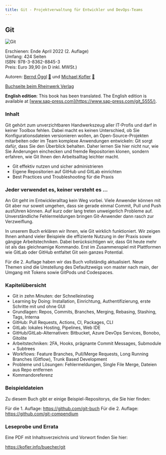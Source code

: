 ```yaml
---
title: Git - Projektverwaltung für Entwickler und DevOps-Teams
---
```


## Git

![Git](https://github.com/git-buch.png)

Erschienen: Ende April 2022 (2. Auflage)  
Umfang: 424 Seiten  
ISBN: 978-3-8362-8845-3  
Preis: Euro 39,90 (in D inkl. MWSt.)

Autoren: [Bernd Öggl](https://webman.at) <a href="https://webmapping.social/@bernd" aria-label="mastodon bö" rel="me">🐘</a> und [Michael Kofler](https://kofler.info) <a href="https://home.social/@michaelkofler" aria-label="mastodon mk">🐘</a>

[Buchseite beim Rheinwerk Verlag](https://www.rheinwerk-verlag.de/git_4943/?GPP=kofler)

**English edition**: This book has been translated. The English edition is
available at [www.sap-press.com](https://www.sap-press.com/git_5555/).

### Inhalt

Git gehört zum unverzichtbaren Handwerkszeug aller IT-Profis und darf in keiner
Toolbox fehlen. Dabei macht es keinen Unterschied, ob Sie Konfigurationsdateien
versionieren wollen, an Open-Source-Projekten mitarbeiten oder im Team komplexe
Anwendungen entwickeln: Git sorgt dafür, dass Sie den Überblick behalten. Daher
lernen Sie hier nicht nur, wie Sie Änderungen einchecken und fremde
Repositorien klonen, sondern erfahren, wie Git Ihnen den Arbeitsalltag leichter
macht.

* Git effektiv nutzen und sicher administrieren
* Eigene Repositorien auf GitHub und GitLab einrichten
* Best Practices und Troubleshooting für die Praxis

### Jeder verwendet es, keiner versteht es …

An Git geht im Entwickleralltag kein Weg vorbei. Viele Anwender können mit Git
aber nur soweit umgehen, dass sie gerade einmal Commit, Pull und Push ausführen
können. Auf kurz oder lang treten unweigerlich Probleme auf. Unverständliche
Fehlermeldungen bringen Git-Anwender dann rasch zur Verzweiflung.

In unserem Buch erklären wir Ihnen, wie Git wirklich funktioniert. Wir zeigen
Ihnen anhand vieler Beispiele die effiziente Nutzung in der Praxis sowie
gängige Arbeitstechniken. Dabei berücksichtigen wir, dass Git heute mehr ist
als das gleichnamige Kommando. Erst im Zusammenspiel mit Plattformen wie GitLab
oder GitHub entfaltet Git sein ganzes Potential.

Für die 2. Auflage haben wir das Buch vollständig aktualisiert. Neue Themen
sind die Umstellung des Defaultzweigs von master nach main, der Umgang mit
Tokens sowie GitPods und Codespaces.

### Kapitelübersicht

* Git in zehn Minuten: der Schnelleinstieg
* Learning by Doing: Installation, Einrichtung, Authentifizierung, erste
  Schritte mit und ohne GUI
* Grundlagen: Repos, Commits, Branches, Merging, Rebasing, Stashing, Tags,
  Interna
* GitHub: Pull Requests, Actions, CI, Packages, CLI
* GitLab: lokales Hosting, Pipelines, Web IDE
* GitHub/GitLab-Alternativen: Bitbucket, Azure DevOps Services, Bonobo,
  Gitolite
* Arbeitstechniken: 2FA, Hooks, prägnante Commit Messages, Submodule + Subtrees
* Workflows: Feature Branches, Pull/Merge Requests, Long Running Branches
  (Gitflow), Trunk Based Development
* Probleme und Lösungen: Fehlermeldungen, Single File Merge, Dateien aus Repo
  entfernen
* Kommandoreferenz

### Beispieldateien

Zu diesem Buch gibt er einige Beispiel-Repositorys, die Sie hier finden:

Für die 1. Auflage: <https://github.com/git-buch>
Für die 2. Auflage: <https://github.com/git-compendium>

### Leseprobe und Errata

Eine PDF mit Inhaltsverzeichnis und Vorwort finden Sie hier:

<https://kofler.info/buecher/git>

